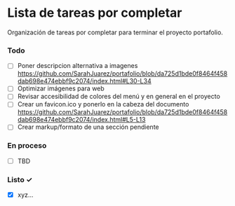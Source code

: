 # Lista de tareas por completar

Organización de tareas por completar para terminar el proyecto portafolio.

### Todo

- [ ] Poner descripcion alternativa a imagenes
      https://github.com/SarahJuarez/portafolio/blob/da725d1bde0f8464f458dab698e474ebbf9c2074/index.html#L30-L34
- [ ] Optimizar imágenes para web
- [ ] Revisar accesibilidad de colores del menú y en general en el proyecto
- [ ] Crear un favicon.ico y ponerlo en la cabeza del documento
      https://github.com/SarahJuarez/portafolio/blob/da725d1bde0f8464f458dab698e474ebbf9c2074/index.html#L5-L13
- [ ] Crear markup/formato de una sección pendiente

### En proceso

- [ ] TBD

### Listo ✓

- [x] xyz...

